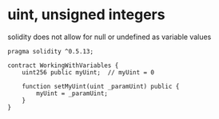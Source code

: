 # uint, unsigned integers

solidity does not allow for null or undefined as variable values

```solidity
pragma solidity ^0.5.13;

contract WorkingWithVariables {
    uint256 public myUint;  // myUint = 0

    function setMyUint(uint _paramUint) public {
        myUint = _paramUint;
    }
}
```

